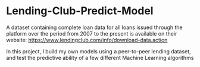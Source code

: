 # Lending-Club-Predict-Model
A dataset containing complete
loan data for all loans issued through the platform over the period from 2007 to the present is available
on their website:
https://www.lendingclub.com/info/download-data.action

In this project, I build my own models using a peer-to-peer lending dataset, and test the predictive ability of a few different Machine Learning algorithms

